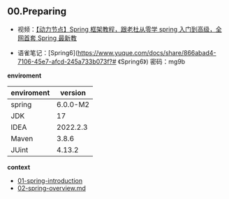 ## 00.Preparing

- 视频：[【动力节点】Spring 框架教程，跟老杜从零学 spring 入门到高级，全网首套 Spring 最新教](https://www.bilibili.com/video/BV1Ft4y1g7Fb?p=2&vd_source=f25f3aff6cb51f0344e3819804d8f007)

- 语雀笔记：[Spring6](https://www.yuque.com/docs/share/866abad4-7106-45e7-afcd-245a733b073f?# 《Spring6》) 密码：mg9b

**enviroment**

| enviroment | version  |
| :--------- | -------- |
| spring     | 6.0.0-M2 |
| JDK        | 17       |
| IDEA       | 2022.2.3 |
| Maven      | 3.8.6    |
| JUint      | 4.13.2   |

**context**

- [01-spring-introduction](https://github.com/codermartinn/spring-study-notes/blob/main/notes/01-spring-introduction.md)
- [02-spring-overview.md](https://github.com/codermartinn/spring-study-notes/blob/main/notes/02-spring-overview.md)
